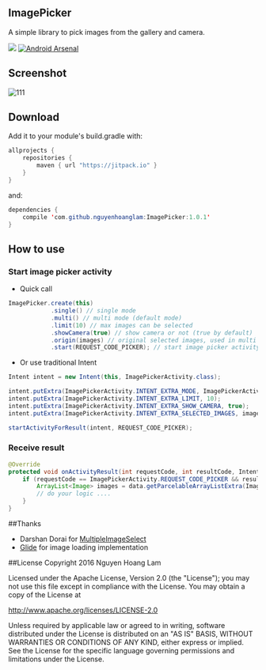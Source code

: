 ## ImagePicker
A simple library to pick images from the gallery and camera.

[![](https://jitpack.io/v/nguyenhoanglam/ImagePicker.svg)](https://www.jitpack.io/#nguyenhoanglam/ImagePicker)
[![Android Arsenal](https://img.shields.io/badge/Android%20Arsenal-ImagePicker-green.svg?style=true)](https://android-arsenal.com/details/1/4072)

## Screenshot
![111](https://cloud.githubusercontent.com/assets/4979755/17454014/c6b48a5e-5bb2-11e6-9dde-9b8321a569d5.png)

## Download
Add it to your module's build.gradle with:
```java
allprojects {
    repositories {
        maven { url "https://jitpack.io" }
    }
}
```

and:
```java
dependencies {
    compile 'com.github.nguyenhoanglam:ImagePicker:1.0.1'
}
```

## How to use
### Start image picker activity
- Quick call
```java
ImagePicker.create(this)
            .single() // single mode
            .multi() // multi mode (default mode)
            .limit(10) // max images can be selected
            .showCamera(true) // show camera or not (true by default)
            .origin(images) // original selected images, used in multi mode
            .start(REQUEST_CODE_PICKER); // start image picker activity with request code
```                
- Or use traditional Intent
```java
Intent intent = new Intent(this, ImagePickerActivity.class);

intent.putExtra(ImagePickerActivity.INTENT_EXTRA_MODE, ImagePickerActivity.MODE_MULTIPLE);
intent.putExtra(ImagePickerActivity.INTENT_EXTRA_LIMIT, 10);
intent.putExtra(ImagePickerActivity.INTENT_EXTRA_SHOW_CAMERA, true);
intent.putExtra(ImagePickerActivity.INTENT_EXTRA_SELECTED_IMAGES, images);

startActivityForResult(intent, REQUEST_CODE_PICKER);
```        
### Receive result

```java
@Override
protected void onActivityResult(int requestCode, int resultCode, Intent data) {
    if (requestCode == ImagePickerActivity.REQUEST_CODE_PICKER && resultCode == RESULT_OK && data != null) {
        ArrayList<Image> images = data.getParcelableArrayListExtra(ImagePickerActivity.INTENT_EXTRA_SELECTED_IMAGES);
        // do your logic ....
    }
}
```
##Thanks
- Darshan Dorai for [MultipleImageSelect](https://github.com/darsh2/MultipleImageSelect) 
- [Glide](https://github.com/bumptech/glide) for image loading implementation

##License
Copyright 2016 Nguyen Hoang Lam

Licensed under the Apache License, Version 2.0 (the "License"); you may not use this file except in compliance with the License. You may obtain a copy of the License at

http://www.apache.org/licenses/LICENSE-2.0

Unless required by applicable law or agreed to in writing, software distributed under the License is distributed on an "AS IS" BASIS, WITHOUT WARRANTIES OR CONDITIONS OF ANY KIND, either express or implied. See the License for the specific language governing permissions and limitations under the License.
